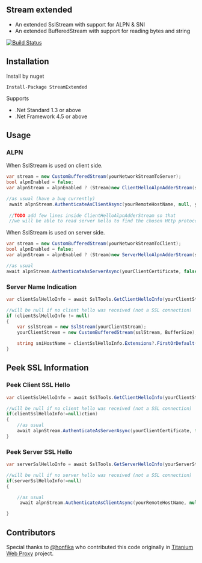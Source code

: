 ## Stream extended

* An extended SslStream with support for ALPN & SNI
* An extended BufferedStream with support for reading bytes and string

<a href="https://ci.appveyor.com/project/justcoding121/Streamextended">![Build Status](https://ci.appveyor.com/api/projects/status/3vp1pdya9ncmlqwq?svg=true)</a>

## Installation

Install by nuget 

    Install-Package StreamExtended

Supports

 * .Net Standard 1.3 or above
 * .Net Framework 4.5 or above
 
## Usage

### ALPN

When SslStream is used on client side.

```csharp
var stream = new CustomBufferedStream(yourNetworkStreamToServer);
bool alpnEnabled = false;
var alpnStream = alpnEnabled ? (Stream)new ClientHelloAlpnAdderStream(stream) : stream;

//as usual (have a bug currently)
 await alpnStream.AuthenticateAsClientAsync(yourRemoteHostName, null, yourSupportedSslProtocols, false);
 
 //TODO add few lines inside ClientHelloAlpnAdderStream so that
 //we will be able to read server hello to find the chosen Http protocol
```

When SslStream is used on server side.

```csharp
var stream = new CustomBufferedStream(yourNetworkStreamToClient);
bool alpnEnabled = false;
var alpnStream = alpnEnabled ? (Stream)new ServerHelloAlpnAdderStream(stream) : stream;

//as usual
await alpnStream.AuthenticateAsServerAsync(yourClientCertificate, false, SupportedSslProtocols, false);
```

### Server Name Indication

```csharp
var clientSslHelloInfo = await SslTools.GetClientHelloInfo(yourClientStream);

//will be null if no client hello was received (not a SSL connection)
if (clientSslHelloInfo != null)
{
    var sslStream = new SslStream(yourClientStream);
    yourClientStream = new CustomBufferedStream(sslStream, BufferSize);

    string sniHostName = clientSslHelloInfo.Extensions?.FirstOrDefault(x => x.Name == "server_name")?.Data;
}
```


## Peek SSL Information

### Peek Client SSL Hello
```csharp
var clientSslHelloInfo = await SslTools.GetClientHelloInfo(yourClientStream);

//will be null if no client hello was received (not a SSL connection)
if(clientSslHelloInfo!=null)ction)
{
    //as usual
    await alpnStream.AuthenticateAsServerAsync(yourClientCertificate, false, SupportedSslProtocols, false);
}
```

### Peek Server SSL Hello
```csharp
var serverSslHelloInfo = await SslTools.GetServerHelloInfo(yourServerStream);

//will be null if no server hello was received (not a SSL connection)
if(serverSslHelloInfo!=null)
{

    //as usual
     await alpnStream.AuthenticateAsClientAsync(yourRemoteHostName, null, yourSupportedSslProtocols, false);

}
```

## Contributors

Special thanks to [@honfika](https://github.com/honfika) who contributed this code originally in [Titanium Web Proxy](https://github.com/justcoding121/Titanium-Web-Proxy) project. 
